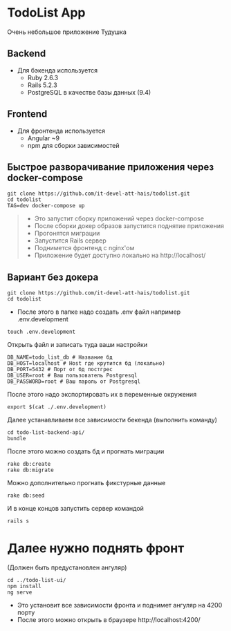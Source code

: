 # TodoList App

Очень небольшое приложение Тудушка

## Backend
* Для бэкенда используется
  * Ruby 2.6.3
  * Rails 5.2.3
  * PostgreSQL в качестве базы данных (9.4)
  
## Frontend
* Для фронтенда используется
  * Angular ~9
  * npm для сборки зависимостей
  
## Быстрое разворачивание приложения через docker-compose
```
git clone https://github.com/it-devel-att-hais/todolist.git
cd todolist
TAG=dev docker-compose up
```
>  * Это запустит сборку приложений через docker-compose
>  * После сборки докер образов запустится поднятие приложения
>  * Прогонятся миграции
>  * Запустится Rails сервер
>  * Поднимется фронтенд с nginx'ом
>  * Приложение будет доступно локально на http://localhost/


## Вариант без докера
```
git clone https://github.com/it-devel-att-hais/todolist.git
cd todolist
```
* После этого в папке надо создать .env файл например .env.development
```
touch .env.development
```
Открыть файл и записать туда ваши настройки
```
DB_NAME=todo_list_db # Название бд
DB_HOST=localhost # Host где крутится бд (локально)
DB_PORT=5432 # Порт от бд постгрес
DB_USER=root # Ваш пользователь Postgresql
DB_PASSWORD=root # Ваш пароль от Postgresql
```
После этого надо экспортировать их в переменные окружения
```
export $(cat ./.env.development)
```
Далее устанавливаем все зависимости бекенда (выполнить команду)
```
cd todo-list-backend-api/
bundle
```
После этого можно создать бд и прогнать миграции
```
rake db:create
rake db:migrate
```
Можно дополнительно прогнать фикстурные данные
```
rake db:seed
```
И в конце концов запустить сервер командой
```
rails s
```
# Далее нужно поднять фронт
(Должен быть предустановлен ангуляр)
```
cd ../todo-list-ui/
npm install
ng serve
```
* Это установит все зависимости фронта и поднимет ангуляр на 4200 порту
* После этого можно открыть в браузере http://localhost:4200/
